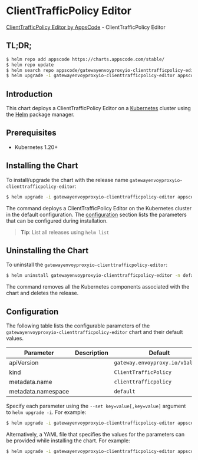 # ClientTrafficPolicy Editor

[ClientTrafficPolicy Editor by AppsCode](https://appscode.com) - ClientTrafficPolicy Editor

## TL;DR;

```bash
$ helm repo add appscode https://charts.appscode.com/stable/
$ helm repo update
$ helm search repo appscode/gatewayenvoyproxyio-clienttrafficpolicy-editor --version=v0.24.0
$ helm upgrade -i gatewayenvoyproxyio-clienttrafficpolicy-editor appscode/gatewayenvoyproxyio-clienttrafficpolicy-editor -n default --create-namespace --version=v0.24.0
```

## Introduction

This chart deploys a ClientTrafficPolicy Editor on a [Kubernetes](http://kubernetes.io) cluster using the [Helm](https://helm.sh) package manager.

## Prerequisites

- Kubernetes 1.20+

## Installing the Chart

To install/upgrade the chart with the release name `gatewayenvoyproxyio-clienttrafficpolicy-editor`:

```bash
$ helm upgrade -i gatewayenvoyproxyio-clienttrafficpolicy-editor appscode/gatewayenvoyproxyio-clienttrafficpolicy-editor -n default --create-namespace --version=v0.24.0
```

The command deploys a ClientTrafficPolicy Editor on the Kubernetes cluster in the default configuration. The [configuration](#configuration) section lists the parameters that can be configured during installation.

> **Tip**: List all releases using `helm list`

## Uninstalling the Chart

To uninstall the `gatewayenvoyproxyio-clienttrafficpolicy-editor`:

```bash
$ helm uninstall gatewayenvoyproxyio-clienttrafficpolicy-editor -n default
```

The command removes all the Kubernetes components associated with the chart and deletes the release.

## Configuration

The following table lists the configurable parameters of the `gatewayenvoyproxyio-clienttrafficpolicy-editor` chart and their default values.

|     Parameter      | Description |                   Default                   |
|--------------------|-------------|---------------------------------------------|
| apiVersion         |             | <code>gateway.envoyproxy.io/v1alpha1</code> |
| kind               |             | <code>ClientTrafficPolicy</code>            |
| metadata.name      |             | <code>clienttrafficpolicy</code>            |
| metadata.namespace |             | <code>default</code>                        |


Specify each parameter using the `--set key=value[,key=value]` argument to `helm upgrade -i`. For example:

```bash
$ helm upgrade -i gatewayenvoyproxyio-clienttrafficpolicy-editor appscode/gatewayenvoyproxyio-clienttrafficpolicy-editor -n default --create-namespace --version=v0.24.0 --set apiVersion=gateway.envoyproxy.io/v1alpha1
```

Alternatively, a YAML file that specifies the values for the parameters can be provided while
installing the chart. For example:

```bash
$ helm upgrade -i gatewayenvoyproxyio-clienttrafficpolicy-editor appscode/gatewayenvoyproxyio-clienttrafficpolicy-editor -n default --create-namespace --version=v0.24.0 --values values.yaml
```
